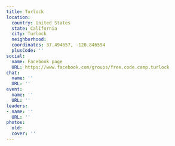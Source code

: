```yaml
---
title: Turlock
location:
  country: United States
  state: California
  city: Turlock
  neighborhood: 
  coordinates: 37.494657, -120.846594
  plusCode: ''
social:
  name: Facebook page
  URL: https://www.facebook.com/groups/free.code.camp.turlock
chat:
  name: ''
  URL: ''
event:
  name: ''
  URL: ''
leaders:
- name: ''
  URL: ''
photos:
  old: 
  cover: ''
---
```

